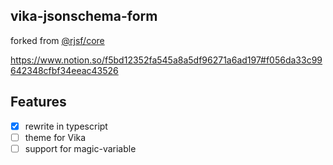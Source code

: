 ## vika-jsonschema-form

forked from [@rjsf/core](https://github.com/rjsf-team/react-jsonschema-form/tree/master/packages/core)

https://www.notion.so/f5bd12352fa545a8a5df96271a6ad197#f056da33c99642348cfbf34eeac43526

## Features

- [x] rewrite in typescript
- [ ] theme for Vika
- [ ] support for magic-variable
